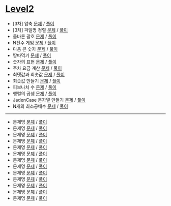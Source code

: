 # [Level2](./Lv2/)
- [3차] 압축 [문제](https://programmers.co.kr/learn/courses/30/lessons/17684) / [풀이](https://github.com/gjTang/TIL/blob/main/Algorithm/coding-test/programmers/Lv2/compression.py)
- [3차] 파일명 정렬 [문제](https://programmers.co.kr/learn/courses/30/lessons/17686) / [풀이](https://github.com/gjTang/TIL/blob/main/Algorithm/coding-test/programmers/Lv2/file_nm_sort.py)
- 올바른 괄호 [문제](https://programmers.co.kr/learn/courses/30/lessons/12909) / [풀이](https://github.com/gjTang/TIL/blob/main/Algorithm/coding-test/programmers/Lv2/right_bracket.py)
- N진수 게임 [문제](https://programmers.co.kr/learn/courses/30/lessons/17687) / [풀이](https://github.com/gjTang/TIL/blob/main/Algorithm/coding-test/programmers/Lv2/n_game.py)
- 다음 큰 숫자 [문제](https://programmers.co.kr/learn/courses/30/lessons/12911) / [풀이](https://github.com/gjTang/TIL/blob/main/Algorithm/coding-test/programmers/Lv2/next_bignum.py)
- 땅따먹기 [문제](https://programmers.co.kr/learn/courses/30/lessons/12913) / [풀이](https://github.com/gjTang/TIL/blob/main/Algorithm/coding-test/programmers/Lv2/get_land.py)
- 숫자의 표현 [문제](https://programmers.co.kr/learn/courses/30/lessons/12924) / [풀이](https://github.com/gjTang/TIL/blob/main/Algorithm/coding-test/programmers/Lv2/digit_expression.py)
- 주차 요금 계산 [문제](https://programmers.co.kr/learn/courses/30/lessons/92341?language=python3) / [풀이](https://github.com/gjTang/TIL/blob/main/Algorithm/coding-test/programmers/Lv2/parking.py)
- 최댓값과 최솟값 [문제](https://programmers.co.kr/learn/courses/30/lessons/12939) / [풀이](https://github.com/gjTang/TIL/blob/main/Algorithm/coding-test/programmers/Lv2/max_min.py)
- 최솟값 만들기 [문제](https://programmers.co.kr/learn/courses/30/lessons/12941) / [풀이](https://github.com/gjTang/TIL/blob/main/Algorithm/coding-test/programmers/Lv2/make_minimum.py)
- 피보나치 수 [문제](https://programmers.co.kr/learn/courses/30/lessons/12945) / [풀이](https://github.com/gjTang/TIL/blob/main/Algorithm/coding-test/programmers/Lv2/fibonacci.py)
- 행렬의 곱셈 [문제](https://programmers.co.kr/learn/courses/30/lessons/12949) / [풀이](https://github.com/gjTang/TIL/blob/main/Algorithm/coding-test/programmers/Lv2/matrix_multiply.py)
- JadenCase 문자열 만들기 [문제](https://programmers.co.kr/learn/courses/30/lessons/12951) / [풀이](https://github.com/gjTang/TIL/blob/main/Algorithm/coding-test/programmers/Lv2/jaden_case.py)
- N개의 최소공배수 [문제](https://programmers.co.kr/learn/courses/30/lessons/12953) / [풀이](https://github.com/gjTang/TIL/blob/main/Algorithm/coding-test/programmers/Lv2/n_lcd.py)
---
- 문제명 [문제]() / [풀이](https://github.com/gjTang/TIL/blob/main/Algorithm/coding-test/programmers/Lv2/)
- 문제명 [문제]() / [풀이](https://github.com/gjTang/TIL/blob/main/Algorithm/coding-test/programmers/Lv2/)
- 문제명 [문제]() / [풀이](https://github.com/gjTang/TIL/blob/main/Algorithm/coding-test/programmers/Lv2/)
- 문제명 [문제]() / [풀이](https://github.com/gjTang/TIL/blob/main/Algorithm/coding-test/programmers/Lv2/)
- 문제명 [문제]() / [풀이](https://github.com/gjTang/TIL/blob/main/Algorithm/coding-test/programmers/Lv2/)
- 문제명 [문제]() / [풀이](https://github.com/gjTang/TIL/blob/main/Algorithm/coding-test/programmers/Lv2/)
- 문제명 [문제]() / [풀이](https://github.com/gjTang/TIL/blob/main/Algorithm/coding-test/programmers/Lv2/)
- 문제명 [문제]() / [풀이](https://github.com/gjTang/TIL/blob/main/Algorithm/coding-test/programmers/Lv2/)
- 문제명 [문제]() / [풀이](https://github.com/gjTang/TIL/blob/main/Algorithm/coding-test/programmers/Lv2/)
- 문제명 [문제]() / [풀이](https://github.com/gjTang/TIL/blob/main/Algorithm/coding-test/programmers/Lv2/)
- 문제명 [문제]() / [풀이](https://github.com/gjTang/TIL/blob/main/Algorithm/coding-test/programmers/Lv2/)
- 문제명 [문제]() / [풀이](https://github.com/gjTang/TIL/blob/main/Algorithm/coding-test/programmers/Lv2/)
- 문제명 [문제]() / [풀이](https://github.com/gjTang/TIL/blob/main/Algorithm/coding-test/programmers/Lv2/)